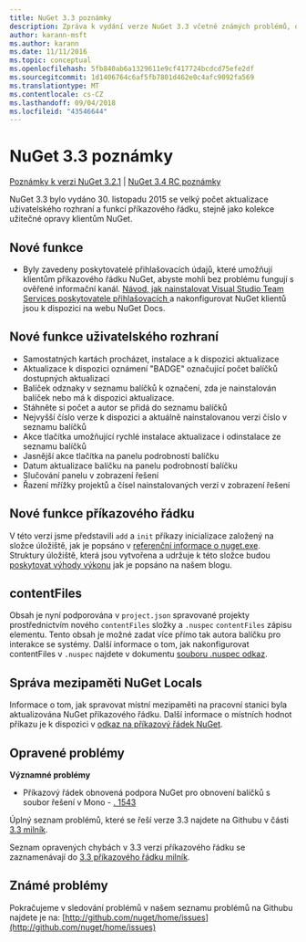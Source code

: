 ```yaml
---
title: NuGet 3.3 poznámky
description: Zpráva k vydání verze NuGet 3.3 včetně známých problémů, opravy chyb, nové funkce a chcete
author: karann-msft
ms.author: karann
ms.date: 11/11/2016
ms.topic: conceptual
ms.openlocfilehash: 5fb840ab6a1329611e9cf417724bcdcd75efe2df
ms.sourcegitcommit: 1d1406764c6af5fb7801d462e0c4afc9092fa569
ms.translationtype: MT
ms.contentlocale: cs-CZ
ms.lasthandoff: 09/04/2018
ms.locfileid: "43546644"
---
```

# <a name="nuget-33-release-notes"></a>NuGet 3.3 poznámky

[Poznámky k verzi NuGet 3.2.1](../release-notes/nuget-3.2.1.md) | [NuGet 3.4 RC poznámky](../release-notes/nuget-3.4-RC.md)

NuGet 3.3 bylo vydáno 30. listopadu 2015 se velký počet aktualizace uživatelského rozhraní a funkcí příkazového řádku, stejně jako kolekce užitečné opravy klientům NuGet.

## <a name="new-features"></a>Nové funkce

* Byly zavedeny poskytovatelé přihlašovacích údajů, které umožňují klientům příkazového řádku NuGet, abyste mohli bez problému fungují s ověřené informační kanál. [Návod, jak nainstalovat Visual Studio Team Services poskytovatele přihlašovacích ](../api/nuget-exe-credential-providers.md) a nakonfigurovat NuGet klientů jsou k dispozici na webu NuGet Docs.

## <a name="new-user-interface-features"></a>Nové funkce uživatelského rozhraní

* Samostatných kartách procházet, instalace a k dispozici aktualizace
* Aktualizace k dispozici oznámení "BADGE" označující počet balíčků dostupných aktualizací
* Balíček odznaky v seznamu balíčků k označení, zda je nainstalován balíček nebo má k dispozici aktualizace.
* Stáhněte si počet a autor se přidá do seznamu balíčků
* Nejvyšší číslo verze k dispozici a aktuálně nainstalovanou verzi číslo v seznamu balíčků
* Akce tlačítka umožňující rychlé instalace aktualizace i odinstalace ze seznamu balíčků
* Jasnější akce tlačítka na panelu podrobností balíčku
* Datum aktualizace balíčku na panelu podrobností balíčku
* Slučování panelu v zobrazení řešení
* Řazení mřížky projektů a čísel nainstalovaných verzí v zobrazení řešení

## <a name="new-command-line-features"></a>Nové funkce příkazového řádku

V této verzi jsme představili `add` a `init` příkazy inicializace založený na složce úložiště, jak je popsáno v [referenční informace o nuget.exe](../tools/nuget-exe-cli-reference.md). Struktury úložiště, která jsou vytvořena a udržuje k této složce budou [poskytovat výhody výkonu](http://blog.nuget.org/20150922/Accelerate-Package-Source.html) jak je popsáno na našem blogu.

## <a name="contentfiles"></a>contentFiles

Obsah je nyní podporována v `project.json` spravované projekty prostřednictvím nového `contentFiles` složky a `.nuspec` `contentFiles` zápisu elementu.  Tento obsah je možné zadat více přímo tak autora balíčku pro interakce se systémy.  Další informace o tom, jak nakonfigurovat contentFiles v `.nuspec` najdete v dokumentu [souboru .nuspec odkaz](../reference/nuspec.md).

## <a name="nuget-locals-cache-management"></a>Správa mezipaměti NuGet Locals

Informace o tom, jak spravovat místní mezipaměti na pracovní stanici byla aktualizována NuGet příkazového řádku.  Další informace o místních hodnot příkazu je k dispozici v [odkaz na příkazový řádek NuGet](../tools/cli-ref-locals.md).

## <a name="fixed-issues"></a>Opravené problémy

**Významné problémy**

* Příkazový řádek obnovená podpora NuGet pro obnovení balíčků s soubor řešení v Mono - [. 1543](https://github.com/NuGet/Home/issues/1543)

Úplný seznam problémů, které se řeší verze 3.3 najdete na Githubu v části [3.3 milník](https://github.com/NuGet/Home/issues?q=is%3Aissue+milestone%3A3.3.0+is%3Aclosed).

Seznam opravených chybách v 3.3 verzi příkazového řádku se zaznamenávají do [3.3 příkazového řádku milník](https://github.com/NuGet/Home/issues?q=is%3Aissue+is%3Aclosed+milestone%3A3.3.0-commandline).

## <a name="known-issues"></a>Známé problémy

Pokračujeme v sledování problémů v našem seznamu problémů na Githubu najdete je na: [http://github.com/nuget/home/issues](http://github.com/nuget/home/issues)